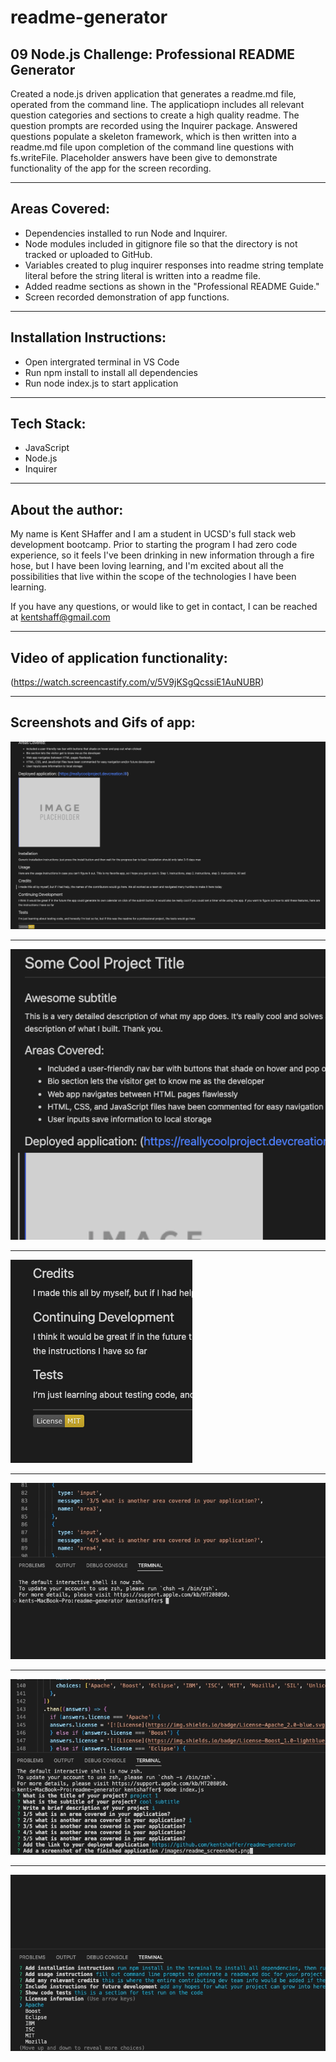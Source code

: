 # readme-generator

## 09 Node.js Challenge: Professional README Generator

Created a node.js driven application that generates a readme.md file, operated from the command line. The applicatiopn includes all relevant question categories and sections to create a high quality readme. The question prompts are recorded using the Inquirer package. Answered questions populate a skeleton framework, which is then written into a readme.md file upon completion of the command line questions with fs.writeFile. Placeholder answers have been give to demonstrate functionality of the app for the screen recording. 

---

## Areas Covered:
* Dependencies installed to run Node and Inquirer.
* Node modules included in gitignore file so that the directory is not tracked or uploaded to GitHub.
* Variables created to plug inquirer responses into readme string template literal before the string literal is written into a readme file.
* Added readme sections as shown in the "Professional README Guide."
* Screen recorded demonstration of app functions.

---

## Installation Instructions:
* Open intergrated terminal in VS Code
* Run npm install to install all dependencies
* Run node index.js to start application 

---

## Tech Stack:
* JavaScript
* Node.js
* Inquirer

---

## About the author:

My name is Kent SHaffer and I am a student in UCSD's full stack web development bootcamp. Prior to starting the program I had zero code experience, so it feels I've been drinking in new information through a fire hose, but I have been loving learning, and I'm excited about all the possibilities that live within the scope of the technologies I have been learning.

If you have any questions, or would like to get in contact, I can be reached at kentshaff@gmail.com 

---

## Video of application functionality: 

(https://watch.screencastify.com/v/5V9jKSgQcssiE1AuNUBR)

---

## Screenshots and Gifs of app: 


![screenshot of readme file that has been generated using the command line readme generator](/images/readme_screenshot.png)

---

![screenshot of heading of readme file that has been generated using the command line](/images/readme_generator_heading_screenshot.png)

---

![screenshot license badge that has been generated using the command line readme generator](/images/readme_generator_license_screenshot.png)

---

![gif demo of app operation in command line](/images/readme_generator_gif_1.gif)

---

![gif demo of app operation in command line](/images/readme_generator_demo_2.gif)

---

![gif demo of app operation for choosing project license information](/images/readme_generator_demo_3.gif)

